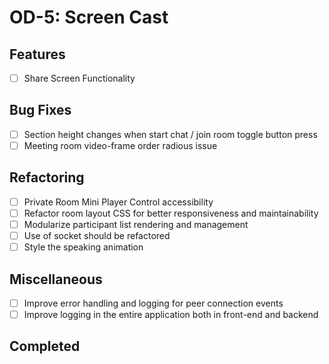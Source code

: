# OD-5: Screen Cast

## Features
- [ ] Share Screen Functionality

## Bug Fixes
- [ ] Section height changes when start chat / join room toggle button press
- [ ] Meeting room video-frame order radious issue

## Refactoring
- [ ] Private Room Mini Player Control accessibility
- [ ] Refactor room layout CSS for better responsiveness and maintainability
- [ ] Modularize participant list rendering and management
- [ ] Use of socket should be refactored
- [ ] Style the speaking animation

## Miscellaneous
- [ ] Improve error handling and logging for peer connection events
- [ ] Improve logging in the entire application both in front-end and backend

## Completed
